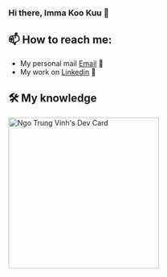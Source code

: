 ### Hi there, Imma Koo Kuu 👋

## 📫 How to reach me:
- My personal mail [Email](mailto:vinhtrungngo1907@gmail.com) 📧
- My work on [Linkedin](https://www.linkedin.com/in/vinh-ng%C3%B4-46444b16b/) 💼

## 🛠 My knowledge




<!---
vinhngo1907/vinhngo1907 is a ✨ special ✨ repository because its `README.md` (this file) appears on your GitHub profile.
You can click the Preview link to take a look at your changes.
--->

<a href="https://app.daily.dev/vinhngo9907"><img src="https://api.daily.dev/devcards/830d9ce27c764560a7c7b3a51c3db94e.png?r=c4o" width="300" alt="Ngo Trung Vinh's Dev Card"/></a>
